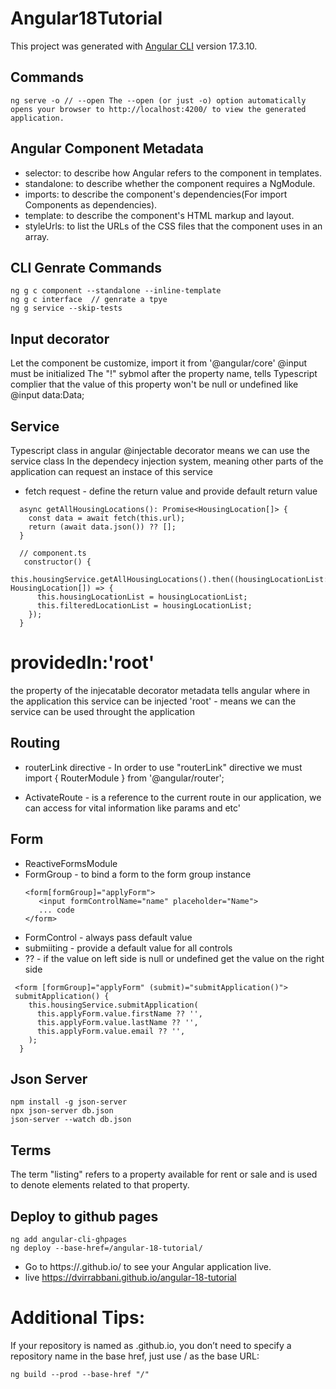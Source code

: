 # Angular18Tutorial

This project was generated with [Angular CLI](https://github.com/angular/angular-cli) version 17.3.10.

## Commands

```
ng serve -o // --open The --open (or just -o) option automatically opens your browser to http://localhost:4200/ to view the generated application.
```

## Angular Component Metadata

- selector: to describe how Angular refers to the component in templates.
- standalone: to describe whether the component requires a NgModule.
- imports: to describe the component's dependencies(For import Components as dependencies).
- template: to describe the component's HTML markup and layout.
- styleUrls: to list the URLs of the CSS files that the component uses in an array.

## CLI Genrate Commands

```
ng g c component --standalone --inline-template 
ng g c interface  // genrate a tpye  
ng g service --skip-tests
```

## Input decorator

Let the component be customize, import it from '@angular/core'
@input must be initialized
The "!" sybmol after the property name,
tells Typescript complier that the value of this property won't be null or undefined
like @input data:Data;

## Service 

Typescript class in angular
@injectable decorator means we can use the service class
In the dependecy injection system, meaning other parts of the application
can request an instace of this service 
- fetch request - define the return value and provide default return value
```
  async getAllHousingLocations(): Promise<HousingLocation[]> {
    const data = await fetch(this.url);
    return (await data.json()) ?? [];
  }

  // component.ts
   constructor() {
    this.housingService.getAllHousingLocations().then((housingLocationList: HousingLocation[]) => {
      this.housingLocationList = housingLocationList;
      this.filteredLocationList = housingLocationList;
    });
  }
```

# providedIn:'root'
the property of the injecatable decorator metadata 
tells angular where in the application this service can be injected
'root' - means we can the service can be used throught the application  


## Routing 

- routerLink directive - In order to use "routerLink" directive 
we must import { RouterModule } from '@angular/router'; 

- ActivateRoute - is a reference to the current route in our application, we can access for vital information like params and etc' 

## Form 
- ReactiveFormsModule 
- FormGroup - to bind a form to the form group instance
     ```
     <form[formGroup]="applyForm">
        <input formControlName="name" placeholder="Name">
        ... code
     </form>
     ```
- FormControl - always pass default value 
- submiiting - provide a default value for all controls
- ?? - if the value on left side is null or undefined get the value on the right side 

```
 <form [formGroup]="applyForm" (submit)="submitApplication()">
 submitApplication() {
    this.housingService.submitApplication(
      this.applyForm.value.firstName ?? '',
      this.applyForm.value.lastName ?? '',
      this.applyForm.value.email ?? '',
    );
  }
```

## Json Server 
```
npm install -g json-server
npx json-server db.json
json-server --watch db.json
```

## Terms
The term "listing" refers to a property available for rent or sale and is used to denote elements related to that property.

## Deploy to github pages
```
ng add angular-cli-ghpages
ng deploy --base-href=/angular-18-tutorial/
```
- Go to https://<username>.github.io/<repositoryname> to see your Angular application live.
- live https://dvirrabbani.github.io/angular-18-tutorial

# Additional Tips:
If your repository is named as <username>.github.io, you don’t need to specify a repository name in the base href, just use / as the base URL:

```
ng build --prod --base-href "/"
```